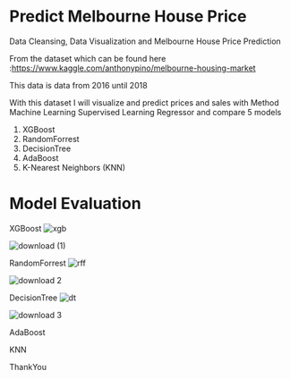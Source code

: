 # Predict Melbourne House Price
Data Cleansing, Data Visualization and Melbourne House Price Prediction

From the dataset which can be found here :https://www.kaggle.com/anthonypino/melbourne-housing-market

This data is data from 2016 until 2018

With this dataset I will visualize and predict prices and sales with Method Machine Learning Supervised Learning Regressor and compare 5 models

1. XGBoost
2. RandomForrest
3. DecisionTree
4. AdaBoost
5. K-Nearest Neighbors (KNN)

# Model Evaluation

XGBoost
![xgb](https://user-images.githubusercontent.com/44828347/104028205-09eb7880-51fb-11eb-9425-021acaedceea.jpg)

![download (1)](https://user-images.githubusercontent.com/44828347/104028228-0f48c300-51fb-11eb-9807-e13180c3d20f.png)

RandomForrest
![rff](https://user-images.githubusercontent.com/44828347/104028244-1374e080-51fb-11eb-8f53-cd9bfaa8c22f.jpg)

![download 2](https://user-images.githubusercontent.com/44828347/104028266-18399480-51fb-11eb-83b6-6ac97f1ac0c9.png)

DecisionTree
![dt](https://user-images.githubusercontent.com/44828347/104028272-1bcd1b80-51fb-11eb-92d1-1b2a8f03efe0.jpg)

![download 3](https://user-images.githubusercontent.com/44828347/104028282-1f60a280-51fb-11eb-907e-5679e7269469.png)

AdaBoost

KNN

ThankYou






